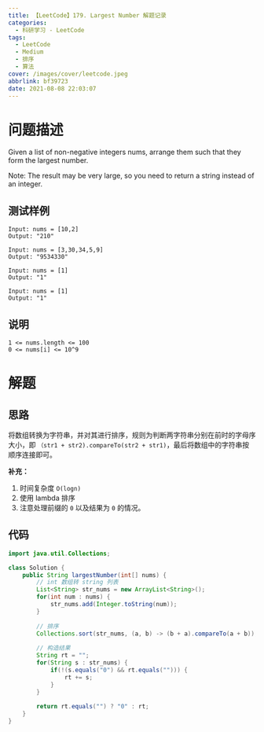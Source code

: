 ```yaml
---
title: 【LeetCode】179. Largest Number 解题记录
categories:
  - 科研学习 - LeetCode
tags:
  - LeetCode
  - Medium
  - 排序
  - 算法
cover: /images/cover/leetcode.jpeg
abbrlink: bf39723
date: 2021-08-08 22:03:07
---
```


# 问题描述

Given a list of non-negative integers nums, arrange them such that they form the largest number.

Note: The result may be very large, so you need to return a string instead of an integer.

## 测试样例

```
Input: nums = [10,2]
Output: "210"
```

```
Input: nums = [3,30,34,5,9]
Output: "9534330"
```

```
Input: nums = [1]
Output: "1"
```

```
Input: nums = [1]
Output: "1"
```

## 说明

```
1 <= nums.length <= 100
0 <= nums[i] <= 10^9
```

# 解题

## 思路

将数组转换为字符串，并对其进行排序，规则为判断两字符串分别在前时的字母序大小，即 `（str1 + str2).compareTo(str2 + str1)`，最后将数组中的字符串按顺序连接即可。

**补充：**

1. 时间复杂度 `O(logn)`
1. 使用 lambda 排序
1. 注意处理前缀的 `0` 以及结果为 `0` 的情况。

## 代码

```java
import java.util.Collections;

class Solution {
    public String largestNumber(int[] nums) {
        // int 数组转 string 列表
        List<String> str_nums = new ArrayList<String>();
        for(int num : nums) {
            str_nums.add(Integer.toString(num));
        }
        
        // 排序
        Collections.sort(str_nums, (a, b) -> (b + a).compareTo(a + b));
        
        // 构造结果
        String rt = "";
        for(String s : str_nums) {
            if(!(s.equals("0") && rt.equals(""))) {
                rt += s;
            }
        }
        
        return rt.equals("") ? "0" : rt;
    }
}
```


